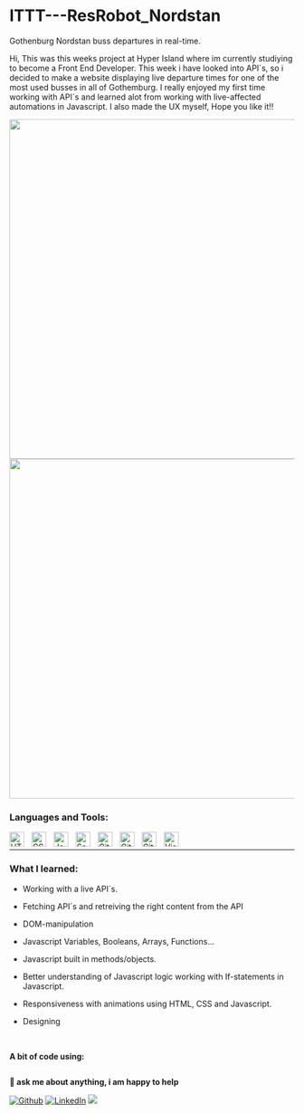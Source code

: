 # ITTT---ResRobot_Nordstan
Gothenburg Nordstan buss departures in real-time.

Hi, This was this weeks project at Hyper Island where im currently studiying to become a Front End Developer. This week i have looked into API´s, so i decided to make a website displaying live departure times for one of the most used busses in all of Gothemburg.
I really enjoyed my first time working with API´s and learned alot from working with live-affected automations in Javascript. I also made the UX myself, Hope you like it!!



<img src="assets/nordstan-preview 16.34.31.gif" width="600">
<img src="nordstan-preview.gif" width="600">












### Languages and Tools:


<img align="left" alt="HTML5" width="26px" src="https://cdn.jsdelivr.net/gh/devicons/devicon/icons/html5/html5-original.svg" style="padding-right:10px;" />
<img align="left" alt="CSS3" width="26px" src="https://cdn.jsdelivr.net/gh/devicons/devicon/icons/css3/css3-original.svg" style="padding-right:10px;" />
<img align="left" alt="Javascript" width="26px" src="https://cdn.worldvectorlogo.com/logos/javascript-1.svg" style="padding-right:10px;" />
<img align="left" alt="Sass" width="26px" src="https://cdn.jsdelivr.net/gh/devicons/devicon/icons/sass/sass-original.svg" style="padding-right:10px;" />
<img align="left" alt="Git" width="26px" src="https://cdn.jsdelivr.net/gh/devicons/devicon/icons/git/git-original.svg" style="padding-right:10px;" />
<img align="left" alt="GitHub" width="26px" src="https://user-images.githubusercontent.com/3369400/139448065-39a229ba-4b06-434b-bc67-616e2ed80c8f.png" style="padding-right:10px;" />
<img align="left" alt="GitHub" width="26px" src="https://seeklogo.com/images/N/netlify-logo-758722CDF4-seeklogo.com.png" style="padding-right:10px;" />
<img align="left" alt="Visual Studio Code" width="26px" src="https://cdn.jsdelivr.net/gh/devicons/devicon/icons/vscode/vscode-original.svg" style="padding-right:10px;" />


<br />

---
### What I learned:

-   Working with a live API´s.

-   Fetching API´s and retreiving the right content from the API

-   DOM-manipulation

-   Javascript Variables, Booleans, Arrays, Functions...

-   Javascript built in methods/objects.

-   Better understanding of Javascript logic working with If-statements in Javascript.

-   Responsiveness with animations using HTML, CSS and Javascript.

-   Designing

<!--STRAT_SECTION:code-->

<br>

**A bit of code using:**

  
```scss

```

**💬 ask me about anything, i am happy to help**

<p>
<a href="https://github.com/thmsgbrt" target="_blank"><img alt="Github" src="https://img.shields.io/badge/GitHub-%2312100E.svg?&style=for-the-badge&logo=Github&logoColor=white" /></a> 
<a href="https://www.linkedin.com/in/thomas-guibert" target="_blank"><img alt="LinkedIn" src="https://img.shields.io/badge/linkedin-%230077B5.svg?&style=for-the-badge&logo=linkedin&logoColor=white" /></a>
<a href="https://www.instagram.com/mokkapps/"><img src="https://img.shields.io/badge/instagram-%23E4405F.svg?&style=for-the-badge&logo=instagram&logoColor=white"></a>
</p>

